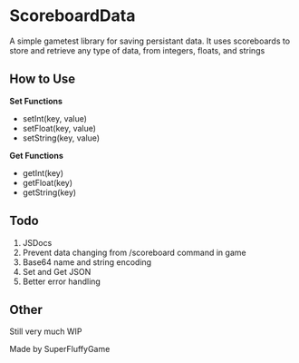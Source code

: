 ScoreboardData
==============
A simple gametest library for saving persistant data. It uses scoreboards to store and retrieve any type of data, from integers, floats, and strings


How to Use
----------


**Set Functions**
- setInt(key, value)
- setFloat(key, value)
- setString(key, value)

**Get Functions**
- getInt(key)
- getFloat(key)
- getString(key)

Todo
----
1. JSDocs
2. Prevent data changing from /scoreboard command in game
3. Base64 name and string encoding
4. Set and Get JSON
5. Better error handling

Other
-----
Still very much WIP

Made by SuperFluffyGame
